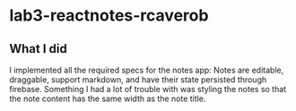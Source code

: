 # lab3-reactnotes-rcaverob

## What I did
I implemented all the required specs for the notes app: Notes are editable, draggable, support markdown, and have their state persisted through firebase. 
Something I had a lot of trouble with was styling the notes so that the note content has the same width as the note title. 

